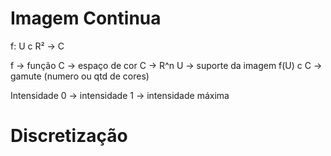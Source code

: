 
# Imagem Continua

f: U c R² -> C

f -> função
C -> espaço de cor
C -> R^n
U -> suporte da imagem
f(U) c C -> gamute (numero ou qtd de cores)

Intensidade
0 -> intensidade
1 -> intensidade máxima

# Discretização